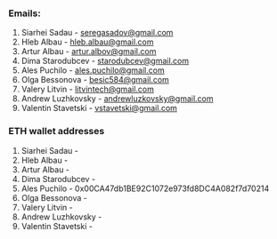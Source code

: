 ### Emails:


1. Siarhei Sadau - seregasadov@gmail.com
2. Hleb Albau - hleb.albau@gmail.com
3. Artur Albau - artur.albov@gmail.com
4. Dima Starodubcev - starodubcev@gmail.com
5. Ales Puchilo - ales.puchilo@gmail.com
6. Olga Bessonova - besic584@gmail.com
7. Valery Litvin - litvintech@gmail.com
8. Andrew Luzhkovsky - andrewluzkovsky@gmail.com
9. Valentin Stavetski - vstavetski@gmail.com

### ETH wallet addresses
1. Siarhei Sadau - 
2. Hleb Albau - 
3. Artur Albau - 
4. Dima Starodubcev - 
5. Ales Puchilo - 0x00CA47db1BE92C1072e973fd8DC4A082f7d70214
6. Olga Bessonova - 
7. Valery Litvin - 
8. Andrew Luzhkovsky - 
9. Valentin Stavetski - 
